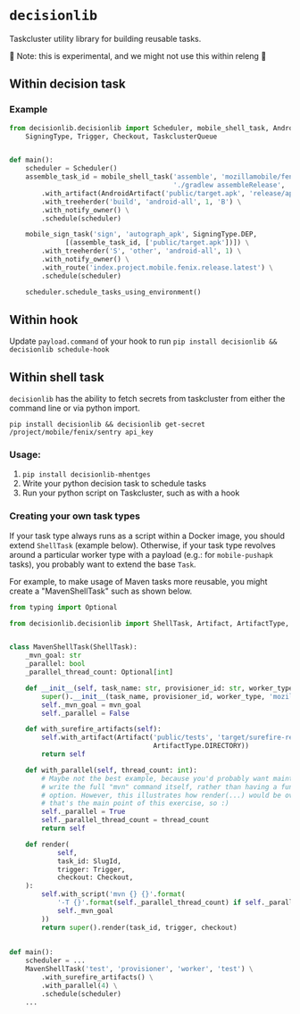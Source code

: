 # `decisionlib`

Taskcluster utility library for building reusable tasks.

:rotating_light: Note: this is experimental, and we might not use this within releng :rotating_light:

## Within decision task

### Example

```python
from decisionlib.decisionlib import Scheduler, mobile_shell_task, AndroidArtifact, mobile_sign_task, \
    SigningType, Trigger, Checkout, TaskclusterQueue


def main():
    scheduler = Scheduler()
    assemble_task_id = mobile_shell_task('assemble', 'mozillamobile/fenix:1.0',
                                         './gradlew assembleRelease', 'ref-browser') \
        .with_artifact(AndroidArtifact('public/target.apk', 'release/app-release.apk')) \
        .with_treeherder('build', 'android-all', 1, 'B') \
        .with_notify_owner() \
        .schedule(scheduler)

    mobile_sign_task('sign', 'autograph_apk', SigningType.DEP,
              [(assemble_task_id, ['public/target.apk'])]) \
        .with_treeherder('S', 'other', 'android-all', 1) \
        .with_notify_owner() \
        .with_route('index.project.mobile.fenix.release.latest') \
        .schedule(scheduler)

    scheduler.schedule_tasks_using_environment()
```

## Within hook

Update `payload.command`  of your hook to run `pip install decisionlib && decisionlib schedule-hook`

## Within shell task

`decisionlib` has the ability to fetch secrets from taskcluster from either the command line or via python import.

`pip install decisionlib && decisionlib get-secret /project/mobile/fenix/sentry api_key`

### Usage:

1. `pip install decisionlib-mhentges`
2. Write your python decision task to schedule tasks
3. Run your python script on Taskcluster, such as with a hook

### Creating your own task types

If your task type always runs as a script within a Docker image, you should extend `ShellTask` (example below).
Otherwise, if your task type revolves around a particular worker type with a payload (e.g.: for `mobile-pushapk` tasks),
you probably want to extend the base `Task`.

For example, to make usage of Maven tasks more reusable, you might create a "MavenShellTask" such as shown below.

```python
from typing import Optional

from decisionlib.decisionlib import ShellTask, Artifact, ArtifactType, SlugId, Trigger, Checkout


class MavenShellTask(ShellTask):
    _mvn_goal: str
    _parallel: bool
    _parallel_thread_count: Optional[int]

    def __init__(self, task_name: str, provisioner_id: str, worker_type: str, mvn_goal: str):
        super().__init__(task_name, provisioner_id, worker_type, 'mozillamobile/maven:15.0')
        self._mvn_goal = mvn_goal
        self._parallel = False

    def with_surefire_artifacts(self):
        self.with_artifact(Artifact('public/tests', 'target/surefire-reports',
                                    ArtifactType.DIRECTORY))
        return self

    def with_parallel(self, thread_count: int):
        # Maybe not the best example, because you'd probably want maintainers to just
        # write the full "mvn" command itself, rather than having a function for each
        # option. However, this illustrates how render(...) would be overridden, and
        # that's the main point of this exercise, so :)
        self._parallel = True
        self._parallel_thread_count = thread_count
        return self

    def render(
            self,
            task_id: SlugId,
            trigger: Trigger,
            checkout: Checkout,
    ):
        self.with_script('mvn {} {}'.format(
            '-T {}'.format(self._parallel_thread_count) if self._parallel else '',
            self._mvn_goal
        ))
        return super().render(task_id, trigger, checkout)
        
        
def main():
    scheduler = ...
    MavenShellTask('test', 'provisioner', 'worker', 'test') \
        .with_surefire_artifacts() \
        .with_parallel(4) \
        .schedule(scheduler)
    ...
```

